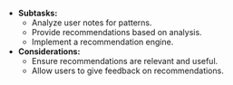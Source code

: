 - **Subtasks:**
    - Analyze user notes for patterns.
    - Provide recommendations based on analysis.
    - Implement a recommendation engine.
- **Considerations:**
    - Ensure recommendations are relevant and useful.
    - Allow users to give feedback on recommendations.